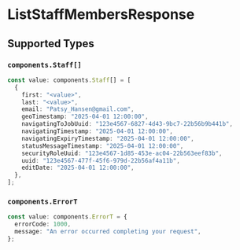 # ListStaffMembersResponse


## Supported Types

### `components.Staff[]`

```typescript
const value: components.Staff[] = [
  {
    first: "<value>",
    last: "<value>",
    email: "Patsy_Hansen@gmail.com",
    geoTimestamp: "2025-04-01 12:00:00",
    navigatingToJobUuid: "123e4567-6827-4d43-9bc7-22b56b9b441b",
    navigatingTimestamp: "2025-04-01 12:00:00",
    navigatingExpiryTimestamp: "2025-04-01 12:00:00",
    statusMessageTimestamp: "2025-04-01 12:00:00",
    securityRoleUuid: "123e4567-1d85-453e-ac04-22b563eef83b",
    uuid: "123e4567-477f-45f6-979d-22b56af4a11b",
    editDate: "2025-04-01 12:00:00",
  },
];
```

### `components.ErrorT`

```typescript
const value: components.ErrorT = {
  errorCode: 1000,
  message: "An error occurred completing your request",
};
```

